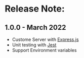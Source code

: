 # Release Note:

## 1.0.0 - March 2022

- Custome Server with [Express.js](https://expressjs.com/)
- Unit testing with [Jest](https://jestjs.io/)
- Support Environment variables
